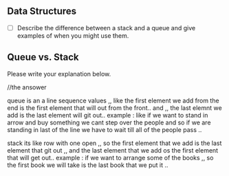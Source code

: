 ## Data Structures
* [ ] Describe the difference between a stack and a queue and give examples of when you might use them.

## Queue vs. Stack
Please write your explanation below.




//the ansower

queue is an  a line sequence values ,, like the first element we add from the end  is the first element that will out from the front..
and ,, the last elemnt we add is the last element will git out..
example : like if we want to stand in arrow and buy something we cant step over the people and so if we are standing in last of the line we have to wait till all of the people pass ..


stack its like row with one open ,, so the first element that we add is the last element that git out ,, and the last element that we add os the first element that will get out..
example : if we want to arrange some of the books ,, so the first book we will take is the last book that we put it ..